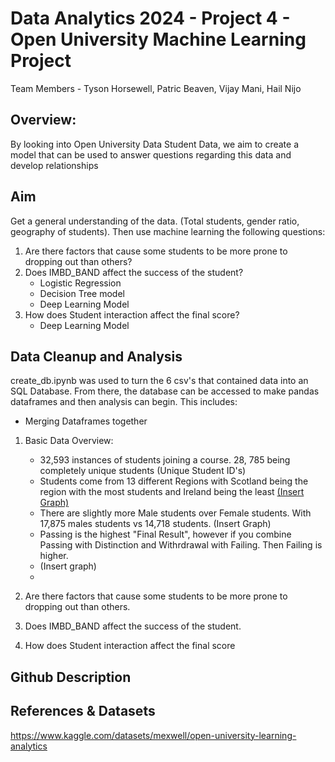 # Data Analytics 2024 - Project 4 - Open University Machine Learning Project
Team Members - Tyson Horsewell, Patric Beaven, Vijay Mani, Hail Nijo

## Overview:
By looking into Open University Data Student Data, we aim to create a model that can be used to answer questions regarding this data and develop relationships

## Aim
Get a general understanding of the data. (Total students, gender ratio, geography of students).
Then use machine learning the following questions:
1. Are there factors that cause some students to be more prone to dropping out than others?
2. Does IMBD_BAND affect the success of the student?
     - Logistic Regression
     - Decision Tree model
     - Deep Learning Model
3. How does Student interaction affect the final score?
     - Deep Learning Model

## Data Cleanup and Analysis
create_db.ipynb was used to turn the 6 csv's that contained data into an SQL Database. From there, the database can be accessed to make pandas dataframes and then analysis can begin.
This includes:
- Merging Dataframes together


1. Basic Data Overview:
   - 32,593 instances of students joining a course. 28, 785 being completely unique students (Unique Student ID's)
   - Students come from 13 different Regions with Scotland being the region with the most students and Ireland being the least
  [(Insert Graph)](https://github.com/horsewell/project4/blob/main/images/Bargraph%20for%20REGIONS.png)
   - There are slightly more Male students over Female students. With 17,875 males students vs 14,718 students.
   (Insert Graph)
   - Passing is the highest "Final Result", however if you combine Passing with Distinction and Withrdrawal with Failing. Then Failing is higher.
   - (Insert graph)
   - 
     

1. Are there factors that cause some students to be more prone to dropping out than others.
   
2. Does IMBD_BAND affect the success of the student.

3. How does Student interaction affect the final score

## Github Description

## References & Datasets

https://www.kaggle.com/datasets/mexwell/open-university-learning-analytics
